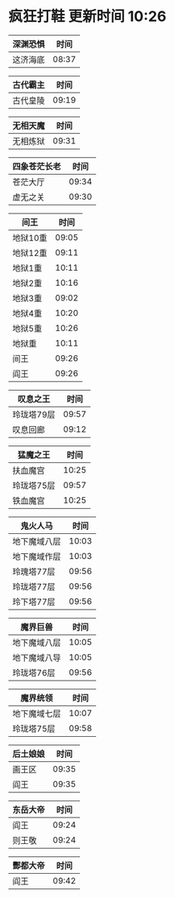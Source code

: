 # 疯狂打鞋 更新时间 10:26

| 深渊恐惧   | 时间    |
|--------|-------|
| 这济海底 | 08:37 |

| 古代霸主   | 时间    |
|--------|-------|
| 古代皇陵 | 09:19 |

| 无相天魔   | 时间    |
|--------|-------|
| 无相炼狱 | 09:31 |

| 四象苍茫长老   | 时间    |
|--------|-------|
| 苍茫大厅 | 09:34 |
| 虚无之关 | 09:30 |

| 间王   | 时间    |
|--------|-------|
| 地狱10重 | 09:05 |
| 地狱12重 | 09:11 |
| 地狱1重 | 10:11 |
| 地狱2重 | 10:16 |
| 地狱3重 | 09:02 |
| 地狱4重 | 10:20 |
| 地狱5重 | 10:26 |
| 地狱重 | 10:11 |
| 间王 | 09:26 |
| 阎王 | 09:26 |

| 叹息之王   | 时间    |
|--------|-------|
| 玲珑塔79层 | 09:57 |
| 叹息回廊 | 09:12 |

| 猛魔之王   | 时间    |
|--------|-------|
| 扶血魔宫 | 10:25 |
| 玲珑塔75层 | 09:57 |
| 铁血魔宫 | 10:25 |

| 鬼火人马   | 时间    |
|--------|-------|
| 地下魔域八层 | 10:03 |
| 地下魔域作层 | 10:03 |
| 玲瑰塔77层 | 09:56 |
| 玲珑塔77层 | 09:56 |
| 玲下塔77层 | 09:56 |

| 魔界巨兽   | 时间    |
|--------|-------|
| 地下魔域八层 | 10:05 |
| 地下魔域八导 | 10:05 |
| 玲珑塔76层 | 09:56 |

| 魔界统领   | 时间    |
|--------|-------|
| 地下魔域七层 | 10:07 |
| 玲珑塔75层 | 09:58 |

| 后土娘娘   | 时间    |
|--------|-------|
| 画王区 | 09:35 |
| 阎王 | 09:35 |

| 东岳大帝   | 时间    |
|--------|-------|
| 阎王 | 09:24 |
| 则王敬 | 09:24 |

| 酆都大帝   | 时间    |
|--------|-------|
| 阎王 | 09:42 |
